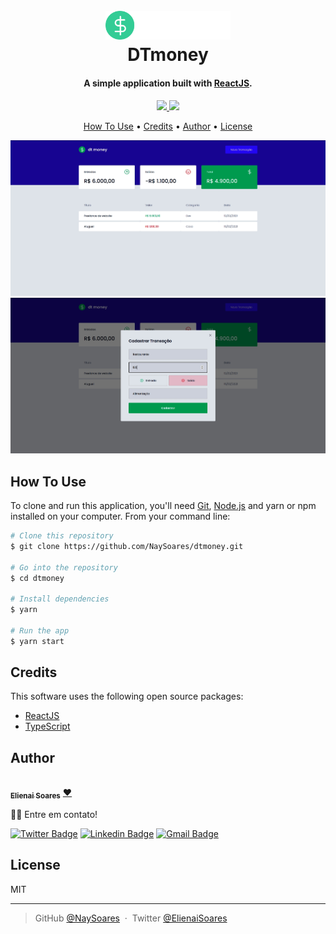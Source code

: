 <h1 align="center">
  <br>
  <a href="https://raw.githubusercontent.com/NaySoares/dtmoney/9912adf067f68d7d61b8d9911be8bd7d4e0f8e2d/src/assets/logo.svg"><img src="https://raw.githubusercontent.com/NaySoares/dtmoney/9912adf067f68d7d61b8d9911be8bd7d4e0f8e2d/src/assets/logo.svg" alt="dtmoney" width="200"></a>
  <br>
  DTmoney
  <br>
</h1>

<h4 align="center">A simple application built with <a href="https://reactjs.org/" target="_blank">ReactJS</a>.</h4>

<p align="center">
  <a href="https://img.shields.io/badge/%20Language-JavaScript-orange">
    <img src="https://img.shields.io/badge/%20Language-JavaScript-orange">
  </a>
  <a href="https://img.shields.io/badge/%20Language-TypeScript-blue">
    <img src="https://img.shields.io/badge/%20Language-TypeScript-blue">
  </a>
</p>

<p align="center">
  <a href="#how-to-use">How To Use</a> •
  <a href="#credits">Credits</a> •
  <a href="#author">Author</a> •
  <a href="#license">License</a>
</p>

![screenshot](https://raw.githubusercontent.com/NaySoares/dtmoney/imgs/public/dtmoney01.jpg)
![screenshot](https://raw.githubusercontent.com/NaySoares/dtmoney/imgs/public/dtmoney02.jpg)

## How To Use

To clone and run this application, you'll need [Git](https://git-scm.com), [Node.js](https://nodejs.org/en/download/) and yarn or npm installed on your computer. From your command line:

```bash
# Clone this repository
$ git clone https://github.com/NaySoares/dtmoney.git

# Go into the repository
$ cd dtmoney

# Install dependencies
$ yarn

# Run the app
$ yarn start
```

## Credits

This software uses the following open source packages:

- [ReactJS](https://reactjs.org/)
- [TypeScript](https://www.typescriptlang.org/)

## Author

<a href="https://github.com/NaySoares"> 
 <img style="border-radius: 50px;" src="https://avatars.githubusercontent.com/u/17206108?s=400&u=9558583e66bbaeb10a96a0af49f6f7e3f455a089&v=4" width="100px;" alt="" />
 <br />
 <sub><b>Elienai Soares</b></sub></a> <a href="https://github.com/NaySoares" title="Dev">❤️</a>

👋🏽 Entre em contato!

[![Twitter Badge](https://img.shields.io/badge/-@ElienaiSoares-1ca0f1?style=flat-square&labelColor=1ca0f1&logo=twitter&logoColor=white&link=https://twitter.com/ElienaiSoares07)](https://twitter.com/ElienaiSoares07) [![Linkedin Badge](https://img.shields.io/badge/-Elienai-blue?style=flat-square&logo=Linkedin&logoColor=white&link=https://www.linkedin.com/in/elienai/)](https://www.linkedin.com/in/elienai-soares/) 
[![Gmail Badge](https://img.shields.io/badge/-elienay.soares07@gmail.com-c14438?style=flat-square&logo=Gmail&logoColor=white&link=mailto:elienay.soares07@gmail.com)](mailto:elienay.soares07@gmail.com)

## License

MIT

---

> GitHub [@NaySoares](https://github.com/NaySoares) &nbsp;&middot;&nbsp;
> Twitter [@ElienaiSoares](https://twitter.com/ElienaiSoares07)
